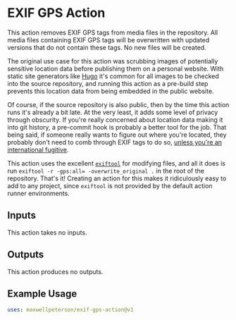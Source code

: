 # EXIF GPS Action

This action removes EXIF GPS tags from media files in the repository. All media files containing EXIF GPS tags will be overwritten with updated versions that do not contain these tags. No new files will be created.

The original use case for this action was scrubbing images of potentially sensitive location data before publishing them on a personal website. With static site generators like [Hugo](https://gohugo.io/) it's common for all images to be checked into the source repository, and running this action as a pre-build step prevents this location data from being embedded in the public website.

Of course, if the source repository is also public, then by the time this action runs it's already a bit late. At the very least, it adds some level of privacy through obscurity. If you're really concerned about location data making it into git history, a pre-commit hook is probably a better tool for the job. That being said, if someone really wants to figure out where you're located, they probably don't need to comb through EXIF tags to do so, [unless you're an international fugitive](https://en.wikipedia.org/wiki/Exif#Privacy_and_security).

This action uses the excellent [`exiftool`](https://exiftool.org/) for modifying files, and all it does is run `exiftool -r -gps:all= -overwrite_original .` in the root of the repository. That's it! Creating an action for this makes it ridiculously easy to add to any project, since `exiftool` is not provided by the default action runner environments.

## Inputs

This action takes no inputs.

## Outputs

This action produces no outputs.

## Example Usage

```yaml
uses: maxwellpeterson/exif-gps-action@v1
```
